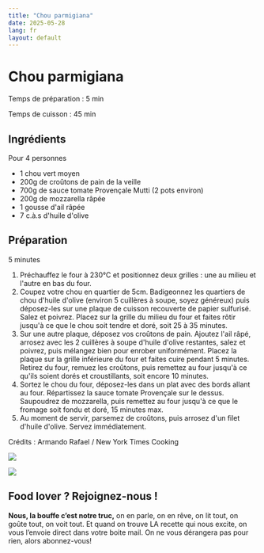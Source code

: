 ```yaml
---
title: "Chou parmigiana"
date: 2025-05-28
lang: fr
layout: default
---
```

# Chou parmigiana

Temps de préparation : 5 min

Temps de cuisson : 45 min

## Ingrédients

Pour 4 personnes

-   1 chou vert moyen
-   200g de croûtons de pain de la veille
-   700g de sauce tomate Provençale Mutti (2 pots environ)
-   200g de mozzarella râpée
-   1 gousse d'ail râpée
-   7 c.à.s d'huile d'olive

## Préparation

5 minutes

1.  Préchauffez le four à 230°C et positionnez deux grilles : une au milieu et l'autre en bas du four.
2.  Coupez votre chou en quartier de 5cm. Badigeonnez les quartiers de chou d'huile d'olive (environ 5 cuillères à soupe, soyez généreux) puis déposez-les sur une plaque de cuisson recouverte de papier sulfurisé. Salez et poivrez. Placez sur la grille du milieu du four et faites rôtir jusqu'à ce que le chou soit tendre et doré, soit 25 à 35 minutes.
3.  Sur une autre plaque, déposez vos croûtons de pain. Ajoutez l'ail râpé, arrosez avec les 2 cuillères à soupe d'huile d'olive restantes, salez et poivrez, puis mélangez bien pour enrober uniformément. Placez la plaque sur la grille inférieure du four et faites cuire pendant 5 minutes. Retirez du four, remuez les croûtons, puis remettez au four jusqu'à ce qu'ils soient dorés et croustillants, soit encore 10 minutes.
4.  Sortez le chou du four, déposez-les dans un plat avec des bords allant au four. Répartissez la sauce tomate Provençale sur le dessus. Saupoudrez de mozzarella, puis remettez au four jusqu'à ce que le fromage soit fondu et doré, 15 minutes max.
5.  Au moment de servir, parsemez de croûtons, puis arrosez d'un filet d'huile d'olive. Servez immédiatement.
    

Crédits : Armando Rafael / New York Times Cooking

![](https://recettes.belly-media.com/wp-content/uploads/2025/02/hm-cabbage-parmrex-lhzb-mediumSquareAt3X-1280x1280.jpg)

![](https://recettes.belly-media.com/wp-content/uploads/2022/09/belly-nl-cta.jpg)

## Food lover ? Rejoignez-nous !

**Nous, la bouffe c’est notre truc,** on en parle, on en rêve, on lit tout, on goûte tout, on voit tout. Et quand on trouve LA recette qui nous excite, on vous l’envoie direct dans votre boite mail. On ne vous dérangera pas pour rien, alors abonnez-vous!